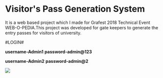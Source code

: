 # Visitor's Pass Generation System

It is a web based project which I made for Grafest 2018 Technical Event WEB-O-PEDIA.This project was developed for gate keepers to generate the entry passes for visitors of university.


#LOGIN#

**username-Admin1** 
**password-admin@123**

**username-Admin2** 
**password-admin@2**

![](screenshot/1.jpg)
